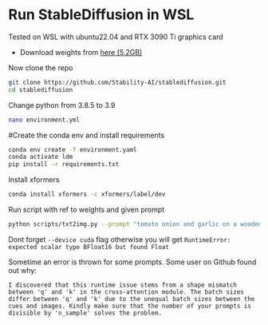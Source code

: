 # Run StableDiffusion in WSL

Tested on WSL with ubuntu22.04 and RTX 3090 Ti graphics card

+ Download weights from [here (5.2GB)](https://huggingface.co/stabilityai/stable-diffusion-2-1/blob/main/v2-1_768-ema-pruned.ckpt)

Now clone the repo
```bash
git clone https://github.com/Stability-AI/stablediffusion.git
cd stablediffusion
```

Change python from 3.8.5 to 3.9
```bash
nano environment.yml
```
#Create the conda env and install requirements
```bash
conda env create -f environment.yaml
conda activate ldm
pip install -r requirements.txt
```

Install xformers
```bash
conda install xformers -c xformers/label/dev
```

Run script with ref to weights and given prompt
```bash
python scripts/txt2img.py --prompt "tomato onion and garlic on a wooden surface" --ckpt /path_to_checkpoint/v2-1_768-ema-pruned.ckpt --config configs/stable-diffusion/v2-inference-v.yaml --H 768 --W 768 --device cuda
```

Dont forget ```--device cuda``` flag otherwise you will get ```RuntimeError: expected scalar type BFloat16 but found Float```

Sometime an error is thrown for some prompts. Some user on Github found out why:

```
I discovered that this runtime issue stems from a shape mismatch between 'q' and 'k' in the cross-attention module. The batch sizes differ between 'q' and 'k' due to the unequal batch sizes between the cues and images. Kindly make sure that the number of your prompts is divisible by 'n_sample' solves the problem.
```
